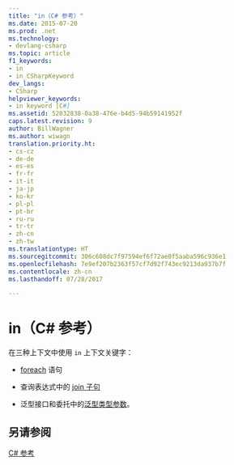 ```yaml
---
title: "in（C# 参考）"
ms.date: 2015-07-20
ms.prod: .net
ms.technology:
- devlang-csharp
ms.topic: article
f1_keywords:
- in
- in_CSharpKeyword
dev_langs:
- CSharp
helpviewer_keywords:
- in keyword [C#]
ms.assetid: 52032838-0a38-476e-b4d5-94b59141952f
caps.latest.revision: 9
author: BillWagner
ms.author: wiwagn
translation.priority.ht:
- cs-cz
- de-de
- es-es
- fr-fr
- it-it
- ja-jp
- ko-kr
- pl-pl
- pt-br
- ru-ru
- tr-tr
- zh-cn
- zh-tw
ms.translationtype: HT
ms.sourcegitcommit: 306c608dc7f97594ef6f72ae0f5aaba596c936e1
ms.openlocfilehash: 7e9ef207b2363f57cf7d92f743ec9213da937b7f
ms.contentlocale: zh-cn
ms.lasthandoff: 07/28/2017

---
```

# <a name="in-c-reference"></a>in（C# 参考）
在三种上下文中使用 `in` 上下文关键字：  
  
-   [foreach](../../../csharp/language-reference/keywords/foreach-in.md) 语句  
  
-   查询表达式中的 [join 子句](../../../csharp/language-reference/keywords/join-clause.md)  
  
-   泛型接口和委托中的[泛型类型参数](../../../csharp/language-reference/keywords/in-generic-modifier.md)。  
  
## <a name="see-also"></a>另请参阅  
 [C# 参考](../../../csharp/language-reference/index.md)

